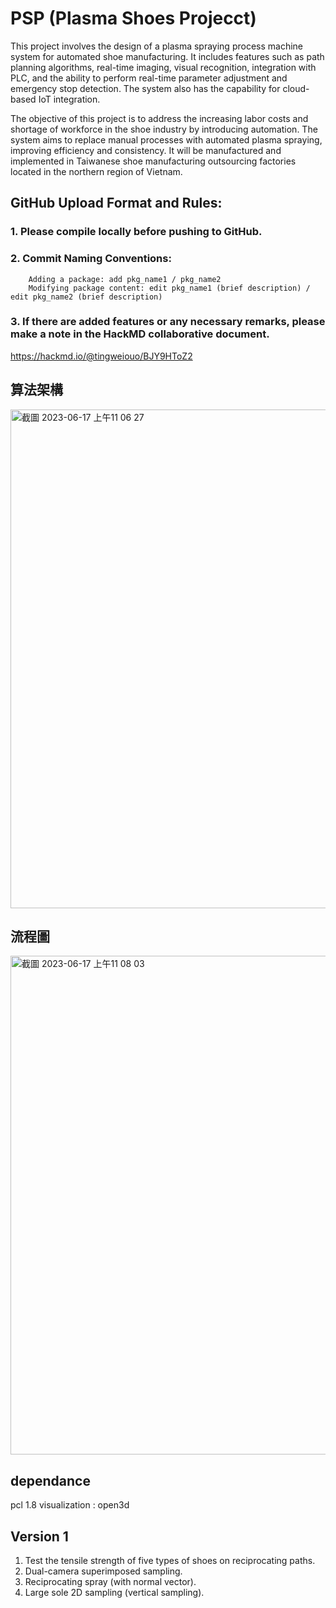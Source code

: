 # PSP (Plasma Shoes Projecct)
This project involves the design of a plasma spraying process machine system for automated shoe manufacturing. It includes features such as path planning algorithms, real-time imaging, visual recognition, integration with PLC, and the ability to perform real-time parameter adjustment and emergency stop detection. The system also has the capability for cloud-based IoT integration.

The objective of this project is to address the increasing labor costs and shortage of workforce in the shoe industry by introducing automation. The system aims to replace manual processes with automated plasma spraying, improving efficiency and consistency. It will be manufactured and implemented in Taiwanese shoe manufacturing outsourcing factories located in the northern region of Vietnam.

## GitHub Upload Format and Rules:
### 1. Please compile locally before pushing to GitHub.
### 2. Commit Naming Conventions:
        Adding a package: add pkg_name1 / pkg_name2
        Modifying package content: edit pkg_name1 (brief description) / edit pkg_name2 (brief description)
### 3. If there are added features or any necessary remarks, please make a note in the HackMD collaborative document.
https://hackmd.io/@tingweiouo/BJY9HToZ2

## 算法架構
<img width="798" alt="截圖 2023-06-17 上午11 06 27" src="https://github.com/ouotingwei/PSP/assets/87459096/ee3f1876-b2a1-4a3f-aedb-1bbc1a57e8fd">

## 流程圖
<img width="798" alt="截圖 2023-06-17 上午11 08 03" src="https://github.com/ouotingwei/PSP/assets/87459096/706e4ccd-60bf-4448-aabe-3e3612459760">

## dependance
pcl 1.8
visualization : open3d

## Version 1
1. Test the tensile strength of five types of shoes on reciprocating paths.
2. Dual-camera superimposed sampling.
3. Reciprocating spray (with normal vector).
4. Large sole 2D sampling (vertical sampling).

